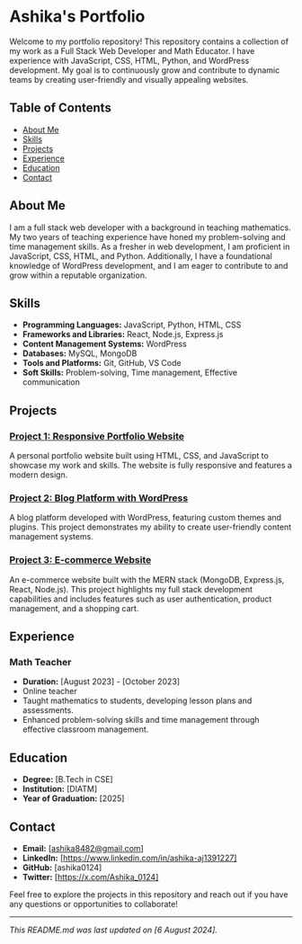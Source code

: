 
# Ashika's Portfolio

Welcome to my portfolio repository! This repository contains a collection of my work as a Full Stack Web Developer and Math Educator. I have experience with JavaScript, CSS, HTML, Python, and WordPress development. My goal is to continuously grow and contribute to dynamic teams by creating user-friendly and visually appealing websites.

## Table of Contents
- [About Me](#about-me)
- [Skills](#skills)
- [Projects](#projects)
- [Experience](#experience)
- [Education](#education)
- [Contact](#contact)

## About Me
I am a full stack web developer with a background in teaching mathematics. My two years of teaching experience have honed my problem-solving and time management skills. As a fresher in web development, I am proficient in JavaScript, CSS, HTML, and Python. Additionally, I have a foundational knowledge of WordPress development, and I am eager to contribute to and grow within a reputable organization.

## Skills
- **Programming Languages:** JavaScript, Python, HTML, CSS
- **Frameworks and Libraries:** React, Node.js, Express.js
- **Content Management Systems:** WordPress
- **Databases:** MySQL, MongoDB
- **Tools and Platforms:** Git, GitHub, VS Code
- **Soft Skills:** Problem-solving, Time management, Effective communication

## Projects

### [Project 1: Responsive Portfolio Website](link-to-project)
A personal portfolio website built using HTML, CSS, and JavaScript to showcase my work and skills. The website is fully responsive and features a modern design.

### [Project 2: Blog Platform with WordPress](link-to-project)
A blog platform developed with WordPress, featuring custom themes and plugins. This project demonstrates my ability to create user-friendly content management systems.

### [Project 3: E-commerce Website](link-to-project)
An e-commerce website built with the MERN stack (MongoDB, Express.js, React, Node.js). This project highlights my full stack development capabilities and includes features such as user authentication, product management, and a shopping cart.

## Experience

### Math Teacher
- **Duration:** [August 2023] - [October 2023]
- Online teacher
- Taught mathematics to students, developing lesson plans and assessments.
- Enhanced problem-solving skills and time management through effective classroom management.

## Education
- **Degree:** [B.Tech in CSE]
- **Institution:** [DIATM]
- **Year of Graduation:** [2025]

## Contact
- **Email:** [ashika8482@gmail.com]
- **LinkedIn:** [https://www.linkedin.com/in/ashika-aj1391227]
- **GitHub:** [ashika0124]
- **Twitter:** [https://x.com/Ashika_0124]

Feel free to explore the projects in this repository and reach out if you have any questions or opportunities to collaborate!

---

*This README.md was last updated on [6 August 2024].*
```

